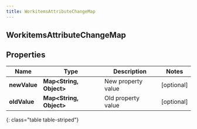 ```yaml
---
title: WorkitemsAttributeChangeMap
---
```

## WorkitemsAttributeChangeMap


## Properties

| Name | Type | Description | Notes |
| ------------ | ------------- | ------------- | ------------- |
| **newValue** | <!----><!---->**Map&lt;String, Object&gt;**<!----> | New property value |  [optional] |
| **oldValue** | <!----><!---->**Map&lt;String, Object&gt;**<!----> | Old property value |  [optional] |
{: class="table table-striped"}



